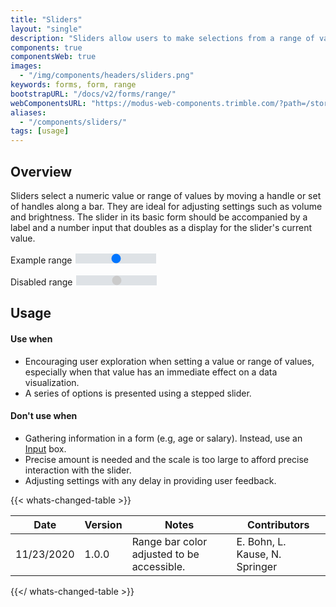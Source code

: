 ```yaml
---
title: "Sliders"
layout: "single"
description: "Sliders allow users to make selections from a range of values."
components: true
componentsWeb: true
images:
  - "/img/components/headers/sliders.png"
keywords: forms, form, range
bootstrapURL: "/docs/v2/forms/range/"
webComponentsURL: "https://modus-web-components.trimble.com/?path=/story/components-slider--default"
aliases:
  - "/components/sliders/"
tags: [usage]
---
```


<script src="/js/range-slider.js" defer></script>
<style>
.form-range::-moz-range-track {
  background: linear-gradient(to right, #0063a3 0%, #0063a3 var(--value, 0%), #dee2e6 var(--value, 0%), #dee2e6 100%);
}
.form-range::-webkit-slider-runnable-track {
  background: linear-gradient(to right, #0063a3 0%, #0063a3 var(--value, 0%), #dee2e6 var(--value, 0%), #dee2e6 100%);
}
[data-bs-theme="dark"] .form-range::-moz-range-track {
  background: linear-gradient(to right, #019aeb 0%, #019aeb var(--value, 0%), #545859 var(--value, 0%), #545859 100%);
}
[data-bs-theme="dark"] .form-range::-webkit-slider-runnable-track {
  background: linear-gradient(to right, #019aeb 0%, #019aeb var(--value, 0%), #545859 var(--value, 0%), #545859 100%);
}
</style>

## Overview

Sliders select a numeric value or range of values by moving a handle or set of handles along a bar. They are ideal for adjusting settings such as volume and brightness. The slider in its basic form should be accompanied by a label and a number input that doubles as a display for the slider's current value.

<div class="mx-auto w-75">
<label for="customRange1" class="form-label">Example range</label>
<input type="range" class="form-range mb-3" id="customRange1" min="0" max="10" value="5">

<label for="disabledRange" class="form-label">Disabled range</label>
<input type="range" class="form-range" id="disabledRange" min="0" max="10" value="5" disabled>

</div>

## Usage

#### Use when

- Encouraging user exploration when setting a value or range of values, especially when that value has an immediate effect on a data visualization.
- A series of options is presented using a stepped slider.

#### Don't use when

- Gathering information in a form (e.g, age or salary). Instead, use an [Input](/components/web/inputs/) box.
- Precise amount is needed and the scale is too large to afford precise interaction with the slider.
- Adjusting settings with any delay in providing user feedback.

{{< whats-changed-table >}}

| Date       | Version | Notes                                      | Contributors                   |
| ---------- | ------- | ------------------------------------------ | ------------------------------ |
| 11/23/2020 | 1.0.0   | Range bar color adjusted to be accessible. | E. Bohn, L. Kause, N. Springer |

{{</ whats-changed-table >}}
